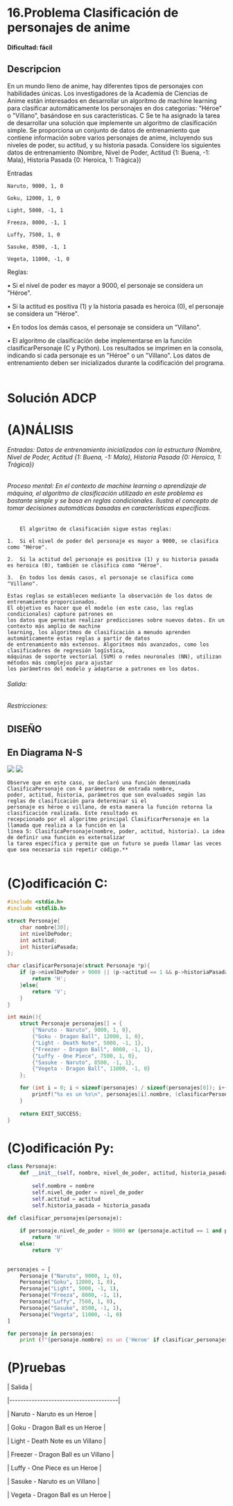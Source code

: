 # 16.Problema Clasificación de personajes de anime 

#### Dificultad: fácil

## Descripcion
En un mundo lleno de anime, hay diferentes tipos de personajes con habilidades únicas. Los investigadores de la Academia de Ciencias de Anime están interesados en desarrollar un algoritmo de machine learning para clasificar automáticamente los personajes en dos categorías: "Héroe" o "Villano", basándose en sus características. C 
Se te ha asignado la tarea de desarrollar una solución que implemente un algoritmo de clasificación simple. Se proporciona un conjunto de datos de entrenamiento que contiene información sobre varios personajes de anime, incluyendo sus niveles de poder, su actitud, y su historia pasada. Considere los siguientes datos de entrenamiento (Nombre, Nivel de Poder, Actitud {1: Buena, -1: Mala}, Historia Pasada {0: Heroica, 1: Trágica})

Entradas
    
    Naruto, 9000, 1, 0
    
    Goku, 12000, 1, 0
    
    Light, 5000, -1, 1
    
    Freeza, 8000, -1, 1
    
    Luffy, 7500, 1, 0
    
    Sasuke, 8500, -1, 1
    
    Vegeta, 11000, -1, 0

Reglas:
    
•	Si el nivel de poder es mayor a 9000, el personaje se considera un "Héroe".
    
•	Si la actitud es positiva (1) y la historia pasada es heroica (0), el personaje se considera un "Héroe".

•	En todos los demás casos, el personaje se considera un "Villano".

•	El algoritmo de clasificación debe implementarse en la función clasificarPersonaje (C y Python). 
Los resultados se imprimen en la consola, indicando si cada personaje es un "Héroe" o un "Villano". 
Los datos de entrenamiento deben ser inicializados durante la codificación del programa.
 



# Solución ADCP

# (A)NÁLISIS
###### Entradas: Datos de entrenamiento inicializados con la estructura (Nombre, Nivel de Poder, Actitud {1: Buena, -1: Mala}, Historia Pasada {0: Heroica, 1: Trágica}) 


###### Proceso mental: En el contexto de machine learning o aprendizaje de máquina, el algoritmo de clasificación utilizado en este problema es bastante simple y se basa en reglas condicionales. Ilustra el concepto de tomar decisiones automáticas basadas en características específicas.

        El algoritmo de clasificación sigue estas reglas:

    1.	Si el nivel de poder del personaje es mayor a 9000, se clasifica como "Héroe".
    
    2.	Si la actitud del personaje es positiva (1) y su historia pasada es heroica (0), también se clasifica como "Héroe".
    
    3.	En todos los demás casos, el personaje se clasifica como "Villano".

    Estas reglas se establecen mediante la observación de los datos de entrenamiento proporcionados. 
    El objetivo es hacer que el modelo (en este caso, las reglas condicionales) capture patrones en 
    los datos que permitan realizar predicciones sobre nuevos datos. En un contexto más amplio de machine 
    learning, los algoritmos de clasificación a menudo aprenden automáticamente estas reglas a partir de datos 
    de entrenamiento más extensos. Algoritmos más avanzados, como los clasificadores de regresión logística,
    máquinas de soporte vectorial (SVM) o redes neuronales (NN), utilizan métodos más complejos para ajustar 
    los parámetros del modelo y adaptarse a patrones en los datos.


###### Salida: 

###### Restricciones: 


## DISEÑO 

## En Diagrama N-S

![](Imagen.png)
![](Imagen2.png)

    Observe que en este caso, se declaró una función denominada ClasificaPersonaje con 4 parámetros de entrada nombre, 
    poder, actitud, historia, parámetros que son evaluados según las reglas de clasificación para determinar si el 
    personaje es héroe o villano, de esta manera la función retorna la clasificación realizada. Este resultado es 
    recepcionado por el algoritmo principal ClasificarPersonaje en la llamada que realiza a la función en la 
    línea 5: ClasificaPersonaje(nombre, poder, actitud, historia). La idea de definir una función es externalizar 
    la tarea específica y permite que un futuro se pueda llamar las veces que sea necesaria sin repetir código.** 
         

# (C)odificación C:
```c
#include <stdio.h>
#include <stdlib.h>

struct Personaje{
    char nombre[30];
    int nivelDePoder;
    int actitud;
    int historiaPasada;
};

char clasificarPersonaje(struct Personaje *p){
    if (p->nivelDePoder > 9000 || (p->actitud == 1 && p->historiaPasada == 0)){
        return 'H';
    }else{
        return 'V';
    }
}

int main(){
    struct Personaje personajes[] = {
        {"Naruto - Naruto", 9000, 1, 0},
        {"Goku - Dragon Ball", 12000, 1, 0},
        {"Light - Death Note", 5000, -1, 1},
        {"Freezer - Dragon Ball", 8000, -1, 1},
        {"Luffy - One Piece", 7500, 1, 0},
        {"Sasuke - Naruto", 8500, -1, 1},
        {"Vegeta - Dragon Ball", 11000, -1, 0}
    };

    for (int i = 0; i < sizeof(personajes) / sizeof(personajes[0]); i++){
        printf("%s es un %s\n", personajes[i].nombre, (clasificarPersonaje(&personajes[i]) == 'H') ? "Heroe" : "Villano");
    }
    
    return EXIT_SUCCESS;
}
```
# (C)odificación Py:
```py
class Personaje:
    def __init__(self, nombre, nivel_de_poder, actitud, historia_pasada):
        
        self.nombre = nombre
        self.nivel_de_poder = nivel_de_poder
        self.actitud = actitud
        self.historia_pasada = historia_pasada 

def clasificar_personajes(personaje):
    
    if personaje.nivel_de_poder > 9000 or (personaje.actitud == 1 and personaje.historia_pasada == 0):
        return 'H'
    else:
        return 'V'
    

personajes = [ 
    Personaje ("Naruto", 9000, 1, 0),
    Personaje("Goku", 12000, 1, 0),
    Personaje("Light", 5000, -1, 1),
    Personaje("Freeza", 8000, -1, 1),
    Personaje("Luffy", 7500, 1, 0),
    Personaje("Sasuke", 8500, -1, 1),
    Personaje("Vegeta", 11000, -1, 0)
]

for personaje in personajes:
    print (f"{personaje.nombre} es un {'Heroe' if clasificar_personajes(personaje)== 'H' else 'Villano'}")
```
# (P)ruebas

| Salida                                |
      
|---------------------------------------|
      
| Naruto - Naruto es un Heroe           |
      
| Goku - Dragon Ball es un Heroe        |
      
| Light - Death Note es un Villano      |
      
| Freezer - Dragon Ball es un Villano   |
      
| Luffy - One Piece es un Heroe         |
      
| Sasuke - Naruto es un Villano         |
      
| Vegeta - Dragon Ball es un Heroe      |

